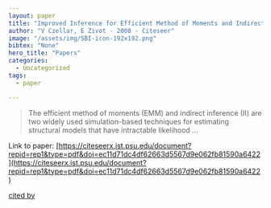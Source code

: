 ```yaml
---
layout: paper
title: "Improved Inference for Efficient Method of Moments and Indirect Inference Estimators"
author: "V Czellar, E Zivot - 2008 - Citeseer"
image: "/assets/img/SBI-icon-192x192.png"
bibtex: "None"
hero_title: "Papers"
categories:
  - Uncategorized
tags:
  - paper

---
```

>The efficient method of moments (EMM) and indirect inference (II) are two widely used simulation-based techniques for estimating structural models that have intractable likelihood …

Link to paper: [https://citeseerx.ist.psu.edu/document?repid=rep1&type=pdf&doi=ec11d71dc4df62663d5567d9e062fb81590a6422](https://citeseerx.ist.psu.edu/document?repid=rep1&type=pdf&doi=ec11d71dc4df62663d5567d9e062fb81590a6422)

[cited by](https://citeseerx.ist.psu.edu/document?repid=rep1&type=pdf&doi=ec11d71dc4df62663d5567d9e062fb81590a6422)
